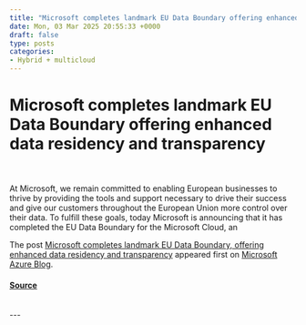 ```yaml
---
title: "Microsoft completes landmark EU Data Boundary offering enhanced data residency and transparency"
date: Mon, 03 Mar 2025 20:55:33 +0000
draft: false
type: posts
categories: 
- Hybrid + multicloud
---
```

# Microsoft completes landmark EU Data Boundary offering enhanced data residency and transparency

<br/>

<br/>
At Microsoft, we remain committed to enabling European businesses to thrive by providing the tools and support necessary to drive their success and give our customers throughout the European Union more control over their data. To fulfill these goals, today Microsoft is announcing that it has completed the EU Data Boundary for the Microsoft Cloud, an

The post [Microsoft completes landmark EU Data Boundary, offering enhanced data residency and transparency](https://blogs.microsoft.com/on-the-issues/2025/02/26/microsoft-completes-landmark-eu-data-boundary-offering-enhanced-data-residency-and-transparency/) appeared first on [Microsoft Azure Blog](https://azure.microsoft.com/en-us/blog).

#### [Source](https://blogs.microsoft.com/on-the-issues/2025/02/26/microsoft-completes-landmark-eu-data-boundary-offering-enhanced-data-residency-and-transparency/)

<br/>
---

